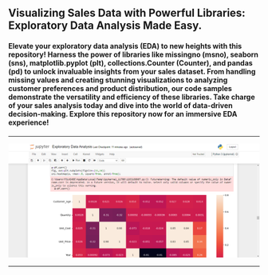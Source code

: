 ## Visualizing Sales Data with Powerful Libraries: Exploratory Data Analysis Made Easy.
#### Elevate your exploratory data analysis (EDA) to new heights with this repository! Harness the power of libraries like missingno (msno), seaborn (sns), matplotlib.pyplot (plt), collections.Counter (Counter), and pandas (pd) to unlock invaluable insights from your sales dataset. From handling missing values and creating stunning visualizations to analyzing customer preferences and product distribution, our code samples demonstrate the versatility and efficiency of these libraries. Take charge of your sales analysis today and dive into the world of data-driven decision-making. Explore this repository now for an immersive EDA experience! 

<hr>

![My Image](resources/img10.png)

<hr>

<br>

<br>

<br>


